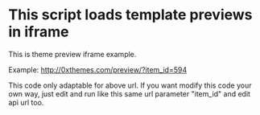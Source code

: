 # This script loads template previews in iframe
This is theme preview iframe example.

Example:
http://0xthemes.com/preview/?item_id=594

This code only adaptable for above url. If you want modify this code your own way, just edit and run like this same url parameter "item_id" and edit api url too.
